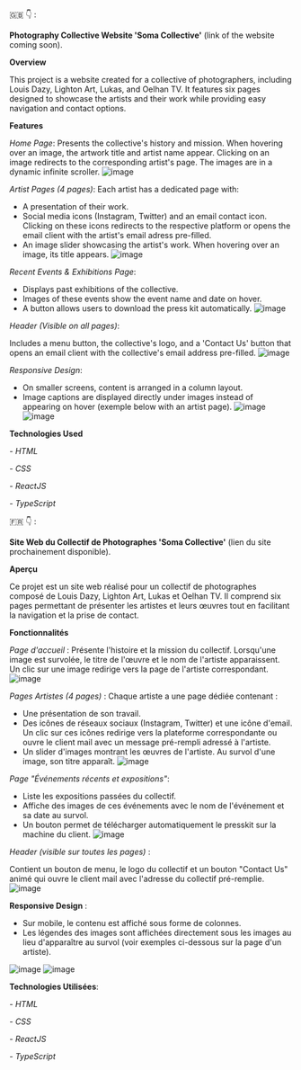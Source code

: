 🇬🇧 👇 :

**Photography Collective Website 'Soma Collective'** (link of the website coming soon).

**Overview**

This project is a website created for a collective of photographers, including Louis Dazy, Lighton Art, Lukas, and Oelhan TV. It features six pages designed to showcase the artists and their work while providing easy navigation and contact options.

**Features**

*Home Page*: 
Presents the collective's history and mission. When hovering over an image, the artwork title and artist name appear. Clicking on an image redirects to the corresponding artist's page. The images are in a dynamic infinite scroller.
![image](https://github.com/user-attachments/assets/11006569-2125-4f35-a964-653b64f37914)


*Artist Pages (4 pages)*: Each artist has a dedicated page with:
- A presentation of their work.
- Social media icons (Instagram, Twitter) and an email contact icon. Clicking on these icons redirects to the respective platform or opens the email client with the artist's email adress pre-filled.
- An image slider showcasing the artist's work. When hovering over an image, its title appears.
  ![image](https://github.com/user-attachments/assets/2354166d-3ae9-4c6d-81e2-cf2a93771c37)


*Recent Events & Exhibitions Page*:
- Displays past exhibitions of the collective.
- Images of these events show the event name and date on hover.
- A button allows users to download the press kit automatically.
![image](https://github.com/user-attachments/assets/908aca77-acbc-408e-81e7-38e92c6e4c78)


*Header (Visible on all pages)*:

Includes a menu button, the collective's logo, and a 'Contact Us' button that opens an email client with the collective's email address pre-filled.
![image](https://github.com/user-attachments/assets/d1de0147-3dad-4479-889f-34cb55229af2)


*Responsive Design*:

- On smaller screens, content is arranged in a column layout.
- Image captions are displayed directly under images instead of appearing on hover (exemple below with an artist page).
![image](https://github.com/user-attachments/assets/68b3e40d-0674-4fb0-91bb-fdb44d202aa1)
![image](https://github.com/user-attachments/assets/af065c8e-a3b0-4951-b51e-273d044094e1)


  

**Technologies Used**

*- HTML*

*- CSS*

*- ReactJS*

*- TypeScript*

🇫🇷 👇 :

**Site Web du Collectif de Photographes 'Soma Collective'** (lien du site prochainement disponible).

**Aperçu**

Ce projet est un site web réalisé pour un collectif de photographes composé de Louis Dazy, Lighton Art, Lukas et Oelhan TV. Il comprend six pages permettant de présenter les artistes et leurs œuvres tout en facilitant la navigation et la prise de contact.

**Fonctionnalités**

*Page d'accueil* : Présente l'histoire et la mission du collectif. Lorsqu'une image est survolée, le titre de l'œuvre et le nom de l'artiste apparaissent. Un clic sur une image redirige vers la page de l'artiste correspondant.
![image](https://github.com/user-attachments/assets/11006569-2125-4f35-a964-653b64f37914)

*Pages Artistes (4 pages)* : Chaque artiste a une page dédiée contenant :

- Une présentation de son travail.
- Des icônes de réseaux sociaux (Instagram, Twitter) et une icône d'email. Un clic sur ces icônes redirige vers la plateforme correspondante ou ouvre le client mail avec un message pré-rempli adressé à l'artiste.
- Un slider d'images montrant les œuvres de l'artiste. Au survol d'une image, son titre apparaît.
 ![image](https://github.com/user-attachments/assets/2354166d-3ae9-4c6d-81e2-cf2a93771c37)

*Page "Événements récents et expositions"*:

- Liste les expositions passées du collectif.
- Affiche des images de ces événements avec le nom de l'événement et sa date au survol.
- Un bouton permet de télécharger automatiquement le presskit sur la machine du client.
![image](https://github.com/user-attachments/assets/908aca77-acbc-408e-81e7-38e92c6e4c78)

*Header (visible sur toutes les pages)* :

Contient un bouton de menu, le logo du collectif et un bouton "Contact Us" animé qui ouvre le client mail avec l'adresse du collectif pré-remplie.
![image](https://github.com/user-attachments/assets/d1de0147-3dad-4479-889f-34cb55229af2)

**Responsive Design** :

- Sur mobile, le contenu est affiché sous forme de colonnes.
- Les légendes des images sont affichées directement sous les images au lieu d'apparaître au survol (voir exemples ci-dessous sur la page d'un artiste).
  
![image](https://github.com/user-attachments/assets/68b3e40d-0674-4fb0-91bb-fdb44d202aa1)
![image](https://github.com/user-attachments/assets/af065c8e-a3b0-4951-b51e-273d044094e1)

**Technologies Utilisées**:

*- HTML*

*- CSS*

*- ReactJS*

*- TypeScript*
